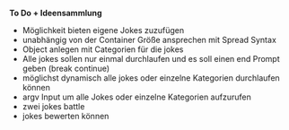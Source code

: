 **To Do + Ideensammlung**

- Möglichkeit bieten eigene Jokes zuzufügen 
- unabhängig von der Container Größe ansprechen mit Spread Syntax 
- Object anlegen mit Categorien für die jokes 
- Alle jokes sollen nur einmal durchlaufen und es soll einen end Prompt geben (break continue)
- möglichst dynamisch alle jokes oder einzelne Kategorien durchlaufen können
- argv Input um alle Jokes oder einzelne Kategorien aufzurufen
- zwei jokes battle 
- jokes bewerten können 
